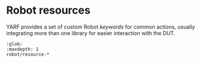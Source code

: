 # Robot resources

YARF provides a set of custom Robot _keywords_ for common actions, usually integrating more than one library for easier interaction with the DUT.

```{toctree}
:glob:
:maxdepth: 1
robot/resource-*
```
